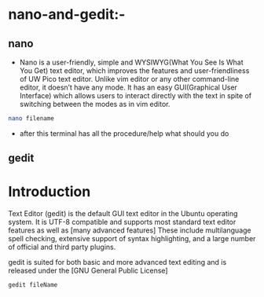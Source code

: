 # nano-and-gedit:-

## nano

- Nano is a user-friendly, simple and WYSIWYG(What You See Is What You Get) text editor, which improves the features and user-friendliness of UW Pico text editor. Unlike vim editor or any other command-line editor, it doesn’t have any mode. It has an easy GUI(Graphical User Interface) which allows users to interact directly with the text in spite of switching between the modes as in vim editor.

```bash
nano filename
```

- after this terminal has all the procedure/help what should you do

## gedit

# Introduction

Text Editor (gedit) is the default GUI text editor in the Ubuntu operating system. It is UTF-8 compatible and supports most standard text editor features as well as [many advanced features] These include multilanguage spell checking, extensive support of syntax highlighting, and a large number of official and third party plugins.

gedit is suited for both basic and more advanced text editing and is released under the [GNU General Public License]

```
gedit fileName
```
